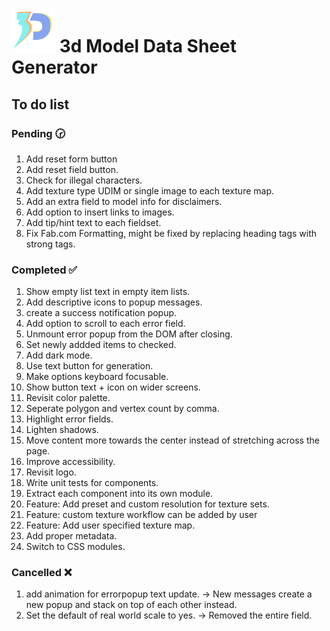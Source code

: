 # <img src="./src/assets/logo/logo.svg" width="70px"> 3d Model Data Sheet Generator

## To do list

### Pending 🕝

1. Add reset form button
1. Add reset field button.
1. Check for illegal characters.
1. Add texture type UDIM or single image to each texture map.
1. Add an extra field to model info for disclaimers.
1. Add option to insert links to images.
1. Add tip/hint text to each fieldset.
1. Fix Fab.com Formatting, might be fixed by replacing heading tags with strong tags.

### Completed ✅

1. Show empty list text in empty item lists.
1. Add descriptive icons to popup messages.
1. create a success notification popup.
1. Add option to scroll to each error field.
1. Unmount error popup from the DOM after closing.
1. Set newly addded items to checked.
1. Add dark mode.
1. Use text button for generation.
1. Make options keyboard focusable.
1. Show button text + icon on wider screens.
1. Revisit color palette.
1. Seperate polygon and vertex count by comma.
1. Highlight error fields.
1. Lighten shadows.
1. Move content more towards the center instead of stretching across the page.
1. Improve accessibility.
1. Revisit logo.
1. Write unit tests for components.
1. Extract each component into its own module.
1. Feature: Add preset and custom resolution for texture sets.
1. Feature: custom texture workflow can be added by user
1. Feature: Add user specified texture map.
1. Add proper metadata.
1. Switch to CSS modules.

### Cancelled ❌

1. add animation for errorpopup text update. -> New messages create a new popup and stack on top of each other instead.
1. Set the default of real world scale to yes. -> Removed the entire field.